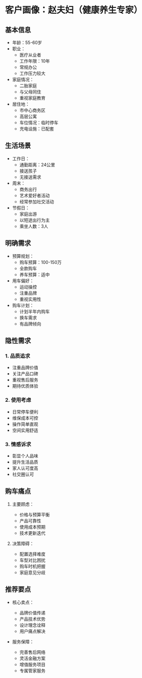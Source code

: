 # 客户画像：赵夫妇（健康养生专家）

## 基本信息
- 年龄：55-60岁
- 职业：
  - 医疗从业者
  - 工作年限：10年
  - 常规办公
  - 工作压力较大
- 家庭情况：
  - 二胎家庭
  - 与父母同住
  - 重视家庭教育
- 居住地：
  - 市中心商务区
  - 高层公寓
  - 车位情况：临时停车
  - 充电设施：已配套

## 生活场景
- 工作日：
  - 通勤距离：24公里
  - 接送孩子
  - 无接送需求
- 周末：
  - 商务出行
  - 艺术爱好者活动
  - 经常参加社交活动
- 节假日：
  - 家庭出游
  - 以短途出行为主
  - 乘坐人数：3人

## 明确需求
- 预算规划：
  - 购车预算：100-150万
  - 全款购车
  - 养车预算：适中
- 用车偏好：
  - 运动操控
  - 注重品牌
  - 重视实用性
- 购车计划：
  - 计划半年内购车
  - 换车需求
  - 有品牌倾向

## 隐性需求
### 1. 品质追求
- 注重品牌价值
- 关注产品口碑
- 重视售后服务
- 期待优质体验

### 2. 使用考虑
- 日常停车便利
- 维保成本可控
- 操作简单直观
- 空间实用舒适

### 3. 情感诉求
- 彰显个人品味
- 提升生活品质
- 家人认可度高
- 社交圈认可

## 购车痛点
1. 主要顾虑：
   - 价格与预算平衡
   - 产品可靠性
   - 使用成本预期
   - 技术更新迭代

2. 决策障碍：
   - 配置选择难度
   - 车型对比困扰
   - 购车时机把握
   - 家庭意见分歧

## 推荐要点
- 核心卖点：
  - 品牌价值传递
  - 产品技术优势
  - 设计理念诠释
  - 用户痛点解决

- 服务保障：
  - 完善售后网络
  - 灵活金融方案
  - 增值服务项目
  - 专属管家服务